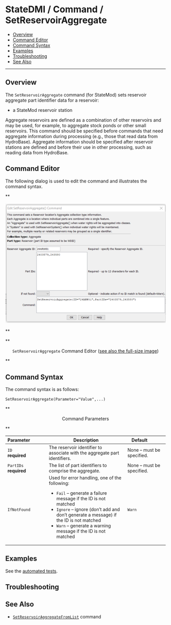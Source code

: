 # StateDMI / Command / SetReservoirAggregate #

* [Overview](#overview)
* [Command Editor](#command-editor)
* [Command Syntax](#command-syntax)
* [Examples](#examples)
* [Troubleshooting](#troubleshooting)
* [See Also](#see-also)

-------------------------

## Overview ##

The `SetReservoirAggregate` command (for StateMod) sets reservoir aggregate part identifier data for a reservoir:

* a StateMod reservoir station

Aggregate reservoirs are defined as a combination of other reservoirs and may be used,
for example, to aggregate stock ponds or other small reservoirs.
This command should be specified before commands that need aggregate information during processing
(e.g., those that read data from HydroBase).
Aggregate information should be specified after reservoir stations are defined
and before their use in other processing, such as reading data from HydroBase.

## Command Editor ##

The following dialog is used to edit the command and illustrates the command syntax.

**<p style="text-align: center;">
![SetReservoirAggregate](SetReservoirAggregate.png)
</p>**

**<p style="text-align: center;">
`SetReservoirAggregate` Command Editor (<a href="../SetReservoirAggregate.png">see also the full-size image</a>)
</p>**

## Command Syntax ##

The command syntax is as follows:

```text
SetReservoirAggregate(Parameter="Value",...)
```
**<p style="text-align: center;">
Command Parameters
</p>**

| **Parameter**&nbsp;&nbsp;&nbsp;&nbsp;&nbsp;&nbsp;&nbsp;&nbsp;&nbsp;&nbsp;&nbsp;&nbsp; | **Description** | **Default**&nbsp;&nbsp;&nbsp;&nbsp;&nbsp;&nbsp;&nbsp;&nbsp;&nbsp;&nbsp; |
| --------------|-----------------|----------------- |
|`ID` <br>**required**| The reservoir identifier to associate with the aggregate part identifiers. | None – must be specified. |
|`PartIDs`<br>**required** | The list of part identifiers to comprise the aggregate. | None – must be specified. |
|`IfNotFound` | Used for error handling, one of the following:<ul><li>`Fail` – generate a failure message if the ID is not matched</li><li>`Ignore` – ignore (don’t add and don’t generate a message) if the ID is not matched</li><li>`Warn` – generate a warning message if the ID is not matched</li></ul> | `Warn` |

## Examples ##

See the [automated tests](https://github.com/OpenCDSS/cdss-app-statedmi-test/tree/master/test/regression/commands/SetReservoirAggregate).

## Troubleshooting ##

## See Also ##

* [`SetReservoirAggregateFromList`](../SetReservoirAggregateFromList/SetReservoirAggregateFromList.md) command
